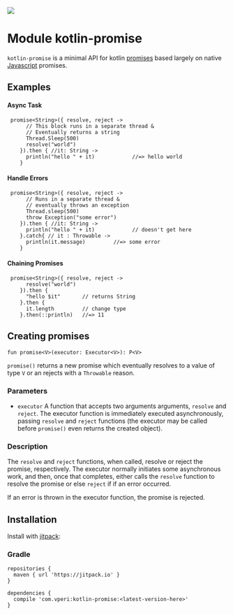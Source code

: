 [![](https://jitpack.io/v/com.vperi/kotlin-promise.svg)](https://jitpack.io/#com.vperi/kotlin-promise)

# Module kotlin-promise

`kotlin-promise` is a minimal API for kotlin [promises](https://en.wikipedia.org/wiki/Futures_and_promises) based largely on native [Javascript](https://developer.mozilla.org/en-US/docs/Web/JavaScript/Guide/Using_promises) promises.

## Examples

#### Async Task

````
 promise<String>({ resolve, reject ->
      // This block runs in a separate thread &
      // Eventually returns a string
      Thread.Sleep(500)
      resolve("world")
    }).then { //it: String ->
      println("hello " + it)			//=> hello world
    }
````

#### Handle Errors

````
 promise<String>({ resolve, reject ->
      // Runs in a separate thread &
      // eventually throws an exception
      Thread.sleep(500)
      throw Exception("some error")
    }).then { //it: String ->
      println("hello " + it)			// doesn't get here
    }.catch{ // it : Throwable ->
      println(it.message)         //=> some error
    }
````

#### Chaining Promises

````
 promise<String>({ resolve, reject ->
      resolve("world")
    }).then {
      "hello $it"       // returns String
    }.then {
      it.length         // change type
    }.then(::println)   //=> 11
````


## Creating promises


 ```
fun promise<V>(executor: Executor<V>): P<V>
```

`promise()` returns a new promise which eventually resolves to a value of type `V` or an rejects with a `Throwable` reason.


### Parameters
* `executor` A function that accepts two arguments arguments,
`resolve` and `reject`. The executor function is immediately executed asynchronously, passing `resolve` and `reject` functions (the executor may be called before `promise()`  even returns the created object).

### Description
The `resolve` and `reject` functions, when called, resolve or reject the promise, respectively. The executor normally initiates some asynchronous work, and then, once that completes, either calls the `resolve` function to resolve the promise or else `reject` if if an error occurred.

If an error is thrown in the executor function, the promise
is rejected.

## Installation
Install with [jitpack](https://jitpack.io/#com.vperi/kotlin-promise/):

### Gradle

```
repositories {
  maven { url 'https://jitpack.io' }
}

dependencies {
  compile 'com.vperi:kotlin-promise:<latest-version-here>'
}

```
